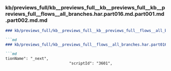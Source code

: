### kb/previews_full/kb__previews_full__kb__previews_full__kb__previews_full__flows__all_branches.har.part016.md.part001.md.part002.md.md

```md
### kb/previews_full/kb__previews_full__kb__previews_full__flows__all_branches.har.part016.md.part001.md.part002.md

```md
### kb/previews_full/kb__previews_full__flows__all_branches.har.part016.md.part001.md (part 002)

```md
tionName": "_next",
                            "scriptId": "3601",
      
```

```

```

```
